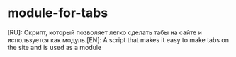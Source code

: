 # module-for-tabs
[RU]: Скрипт, который позволяет легко сделать табы на сайте и используется как модуль.[EN]: A script that makes it easy to make tabs on the site and is used as a module

